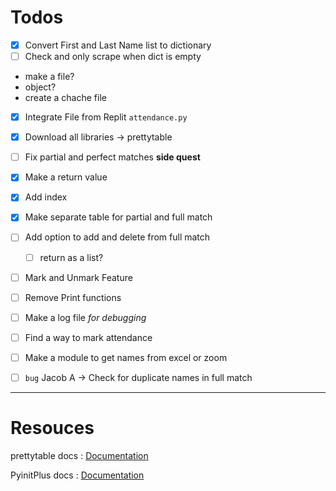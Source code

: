 # Todos

- [X] Convert First and Last Name list to dictionary
- [ ] Check and only scrape when dict is empty

- make a file?
- object?
- create a chache file

- [X] Integrate File from Replit `attendance.py`
- [X] Download all libraries -> prettytable
- [ ] Fix partial and perfect matches **side quest**
- [X] Make a return value

- [X] Add index
- [X] Make separate table for partial and full match
- [ ] Add option to add and delete from full match
  - [ ] return as a list?
- [ ] Mark and Unmark Feature
- [ ] Remove Print functions
- [ ] Make a log file _for debugging_
- [ ] Find a way to mark attendance
- [ ] Make a module to get names from excel or zoom
- [ ] `bug` Jacob A -> Check for duplicate names in full match

---

# Resouces

prettytable docs : [Documentation](https://pypi.org/project/prettytable/)

PyinitPlus docs : [Documentation](https://automatetheboringstuff.com/2e/chapter8/)
